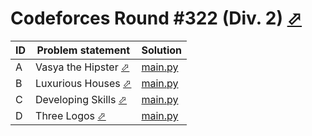 # Codeforces Round #322 (Div. 2) [⬀](https://codeforces.com/contest/581)

| ID | Problem statement                                                      | Solution             |
|----|------------------------------------------------------------------------|----------------------|
| A  | Vasya the Hipster [⬀](https://codeforces.com/problemset/problem/581/A) | [main.py](A/main.py) |
| B  | Luxurious Houses [⬀](https://codeforces.com/problemset/problem/581/B)  | [main.py](B/main.py) |
| C  | Developing Skills [⬀](https://codeforces.com/problemset/problem/581/C) | [main.py](C/main.py) |
| D  | Three Logos [⬀](https://codeforces.com/problemset/problem/581/D)       | [main.py](D/main.py) |

